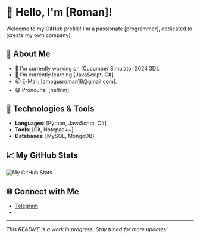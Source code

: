 # 👋 Hello, I'm [Roman]!

Welcome to my GitHub profile! I'm a passionate [programmer], dedicated to [create my own company].

## 🚀 About Me

- 🔭 I’m currently working on [Cucumber Simulator 2024 3D].
- 🌱 I’m currently learning [JavaScript, C#].
- 📫 E-Mail: [amogusroman18@gmail.com].
- 😄 Pronouns: [he/him].

## 🔧 Technologies & Tools

- **Languages**: [Python, JavaScript, C#]
- **Tools**: [Git, Notepad++]
- **Databases**: [MySQL, MongoDB]

## 📈 My GitHub Stats

![My GitHub Stats](https://github-readme-stats.vercel.app/api?username=CuboBuilder&show_icons=true&hide_title=true&hide=prs&count_private=true&include_all_commits=true)

## 🌐 Connect with Me

- [Telegram](https://t.me/kitsastudio1)
- 
---

*This README is a work in progress. Stay tuned for more updates!*
